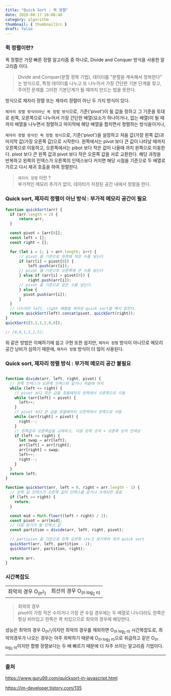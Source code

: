 ```yaml
---
title: "Quick Sort : 퀵 정렬"
date: 2020-08-17 18:08:48
category: algorithm
thumbnail: { thumbnailSrc }
draft: false
---
```



### 퀵 정렬이란?

퀵 정렬은 가장 빠른 정렬 알고리즘 중 하나로, Divide and Conquer 방식을 사용한 알고리즘 이다.

> Divide and Conquer(분할 정복 기법), 데이터를 "분할을 계속해서 정복한다" 는 방식으로, 특정 데이터를 나누고 또 나누어서 가장 간단한 기본 단계를 찾고, 주어진 문제를 그러한 기본단계가 될 때까지 만드는 법을 뜻한다.

방식으로 제자리 정렬 또는 제자리 정렬이 아닌 두 가지 방식이 있다.

`제자리 정렬 방식이아닌 퀵 정렬 방식`으로, 기준('pivot')이 될 값을 정하고 그 기준을 토대로 왼쪽, 오른쪽으로 나누어서 가장 간단한 배열(요소가 하나이거나, 없는 배열)이 될 때까지 배열을 나누면서 정렬하고 마지막에 해당 배열을 합치면서 정렬하는 방식을이거나,

`제자리 정렬 방식인 퀵 정렬 방식`으로, 기준('pivot')을 설정하고 처음 값(가장 왼쪽 값)과 마지막 값(가장 오른쪽 값)으로 시작한다.
왼쪽에서는 pivot 보다 큰 값이 나타날 때까지 오른쪽으로 이동하고, 오른쪽에서는 pibot 보다 작은 값이 나올때 까지 왼쪽으로 이동한다. pivot 보다 큰 왼쪽 값과 pivot 보다 작은 오른쪽 값을 서로 교환한다. 해당 과정을 반복하고 왼쪽의 인덱스가 오른쪽의 인덱스보다 커지면 해당 시점을 기준으로 두 배열로 가르고 다시 재귀 호출을 하여 정렬한다.

> `제자리 정렬` 이란 ?<br/>
부가적인 메모리 추가가 없이, 데이터가 저장된 공간 내에서 정렬을 한다.

### Quick sort, 제자리 정렬이 아닌 방식 : 부가적 메모리 공간이 필요

```javascript
function quickSort(arr) {
  if (arr.length < 2) {
      return arr;
  }

  const pivot = [arr[0]];
  const left = [];
  const right = [];

  for (let i = 1; i < arr.length; i++) {
      // pivot 을 기준으로 왼쪽에 작은 수를 넣는다
      if (arr[i] < pivot[0]) {
          left.push(arr[i]);
      // pivot 을 기준으로 오른쪽에 큰 수를 넣는다
      } else if (arr[i] > pivot[0]) {
          right.push(arr[i]);
      // pivot 을 기준으로 같은 수를 넣는다.
      } else {
        pivot.push(arr[i]);
      }
  }
  // 나누어진 left, right 배열을 재귀로 quick sort를 해서 합친다.
  return quickSort(left).concat(pivot, quickSort(right));
}
quickSort([5,1,1,2,0,0]);

// [0,0,1,1,2,5];
```

위 같은 방법은 이해하기에 쉽고 구현 또한 쉽지만, `제자리 정렬` 방식이 아니므로 메모리 공간 낭비가 심하기 때문에, `제자리 정렬` 방식이 더 많이 사용된다.

### Quick sort, 제자리 정렬 방식 : 부가적 메모리 공간 불필요

```javascript

function divide(arr, left, right, pivot) {
  // 왼쪽 인덱스가 오른쪽 인덱스와 같거나 적을때 까지
  while (left <= right) {
    // pivot 보다 작은 값을 찾을때까지 왼쪽에서 오른쪽으로 이동
    while (arr[left] < pivot) {
      left++;
    }
    // pivot 보다 큰 값을 찾을때까지 오른쪽에서 왼쪽으로 이동
    while (arr[right] > pivot) {
      right--;
    }
    // 왼쪽값과 오른쪽값을 교체하고, 다음 왼쪽 숫자 + 오른쪽 숫자 인덱싱
    if (left <= right) {
      let swap = arr[left];
      arr[left] = arr[right];
      arr[right] = swap;
      left++;
      right--;
    }
  }
  return left;
}

function quickSort(arr, left = 0, right = arr.length - 1) {
  // 왼쪽 값 인덱스가 오른쪽 값의 인덱스를 같거나 크게되면 종료
  if (left >= right) {
    return;
  }

  const mid = Math.floor((left + right) / 2);
  const pivot = arr[mid];
  // 다음 분기가 될 인덱스 값
  const partition = divide(arr, left, right, pivot);

  // partiyion 을 기준으로 왼쪽 오른쪽 나누고 분기하여 재귀 quick sort
  quickSort(arr, left, partition - 1);
  quickSort(arr, partition, right);
  
  return arr;
}
```

### 시간복잡도

|||
|-|-|
|최악의 경우 O<sub>(n<sup>2</sup>)</sub>| 최선의 경우 O<sub>(n log<sub>2</sub> n)</sub>|

> 최악의 경우<br/>
pivot이 가장 작은 수이거나 가장 큰 수일 경우에는 두 배열로 나누더라도 한쪽은 항상 비어있고 한쪽은 꽉 차있으므로 최악의 경우에 해당한다.

성능은 최악의 경우 O<sub>(n<sup>2</sup>)</sub>이지만 최악의 경우를 제외하면 O<sub>(n log<sub>2</sub> n)</sub> 시간복잡도로, 최악의경우가 나오는 경우는 아주 희박하기 때문에 O<sub>(n log<sub>2</sub> n)</sub>으로 취급하고 같은 O<sub>(n log<sub>2</sub> n)</sub>이지만 합병 정렬보다는 두 배 빠르기 때문에 더 자주 쓰이는 알고리즘 기법이다.

---

### 출처

https://www.guru99.com/quicksort-in-javascript.html

https://im-developer.tistory.com/135